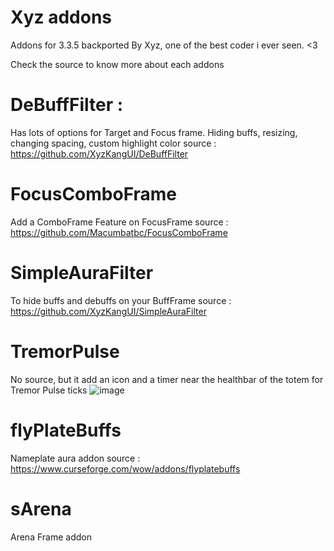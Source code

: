 # Xyz addons
Addons for 3.3.5 backported By Xyz, one of the best coder i ever seen. <3

Check the source to know more about each addons

# DeBuffFilter : 
Has lots of options for Target and Focus frame. Hiding buffs, resizing, changing spacing, custom highlight color
source : https://github.com/XyzKangUI/DeBuffFilter

# FocusComboFrame
Add a ComboFrame Feature on FocusFrame
source : https://github.com/Macumbatbc/FocusComboFrame

# SimpleAuraFilter
To hide buffs and debuffs on your BuffFrame
source : https://github.com/XyzKangUI/SimpleAuraFilter

# TremorPulse
No source, but it add an icon and a timer near the healthbar of the totem for Tremor Pulse ticks
![image](https://github.com/user-attachments/assets/5aad9fdb-dd54-4428-8ca6-22be819323ed)

# flyPlateBuffs
Nameplate aura addon
source : https://www.curseforge.com/wow/addons/flyplatebuffs

# sArena
Arena Frame addon
